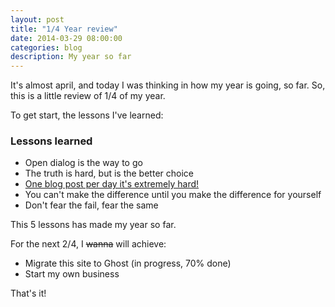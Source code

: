 ```yaml
---
layout: post
title: "1/4 Year review"
date: 2014-03-29 08:00:00
categories: blog
description: My year so far
---
```


<div class="wrapper" markdown="1">
It's almost april, and today I was thinking in how my year is going, so far. So, this is a little review of 1/4 of my year.

To get start, the lessons I've learned:

### Lessons learned

* Open dialog is the way to go
* The truth is hard, but is the better choice
* <a href="http://agtlucas.com/blog/2014/03/01/mission-failed.html">One blog post per day it's extremely hard!</a>
* You can't make the difference until you make the difference for yourself
* Don't fear the fail, fear the same

This 5 lessons has made my year so far.

For the next 2/4, I ~~wanna~~ will achieve:

* Migrate this site to Ghost (in progress, 70% done)
* Start my own business

That's it!
</div>
